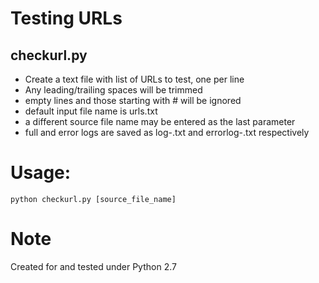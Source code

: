# Testing URLs

## checkurl.py

- Create a text file with list of URLs to test, one per line
- Any leading/trailing spaces will be trimmed
- empty lines and those starting with # will be ignored
- default input file name is urls.txt
- a different source file name may be entered as the last parameter
- full and error logs are saved as log-<timestamp>.txt and errorlog-<timestamp>.txt respectively

# Usage:

    python checkurl.py [source_file_name]
    
# Note

Created for and tested under Python 2.7